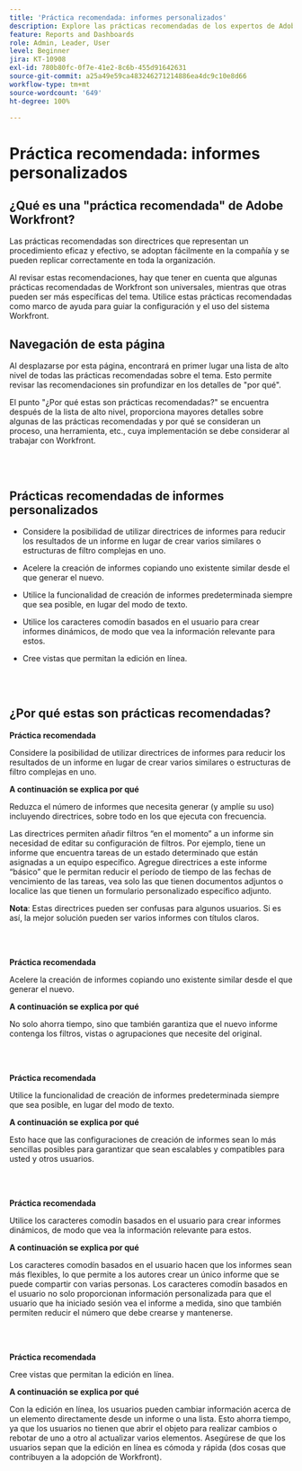 ```yaml
---
title: 'Práctica recomendada: informes personalizados'
description: Explore las prácticas recomendadas de los expertos de Adobe Workfront sobre la configuración, administración y uso de los informes personalizados de Workfront.
feature: Reports and Dashboards
role: Admin, Leader, User
level: Beginner
jira: KT-10908
exl-id: 780b80fc-0f7e-41e2-8c6b-455d91642631
source-git-commit: a25a49e59ca483246271214886ea4dc9c10e8d66
workflow-type: tm+mt
source-wordcount: '649'
ht-degree: 100%

---
```


# Práctica recomendada: informes personalizados

## ¿Qué es una &quot;práctica recomendada&quot; de Adobe Workfront?

Las prácticas recomendadas son directrices que representan un procedimiento eficaz y efectivo, se adoptan fácilmente en la compañía y se pueden replicar correctamente en toda la organización.

Al revisar estas recomendaciones, hay que tener en cuenta que algunas prácticas recomendadas de Workfront son universales, mientras que otras pueden ser más específicas del tema. Utilice estas prácticas recomendadas como marco de ayuda para guiar la configuración y el uso del sistema Workfront.

## Navegación de esta página

Al desplazarse por esta página, encontrará en primer lugar una lista de alto nivel de todas las prácticas recomendadas sobre el tema. Esto permite revisar las recomendaciones sin profundizar en los detalles de &quot;por qué&quot;.

El punto &quot;¿Por qué estas son prácticas recomendadas?&quot; se encuentra después de la lista de alto nivel, proporciona mayores detalles sobre algunas de las prácticas recomendadas y por qué se consideran un proceso, una herramienta, etc., cuya implementación se debe considerar al trabajar con Workfront.

</br>
</br>

## Prácticas recomendadas de informes personalizados

* Considere la posibilidad de utilizar directrices de informes para reducir los resultados de un informe en lugar de crear varios similares o estructuras de filtro complejas en uno.

* Acelere la creación de informes copiando uno existente similar desde el que generar el nuevo.

* Utilice la funcionalidad de creación de informes predeterminada siempre que sea posible, en lugar del modo de texto.

* Utilice los caracteres comodín basados en el usuario para crear informes dinámicos, de modo que vea la información relevante para estos.

* Cree vistas que permitan la edición en línea.

</br>
</br>


## ¿Por qué estas son prácticas recomendadas?

**Práctica recomendada**

Considere la posibilidad de utilizar directrices de informes para reducir los resultados de un informe en lugar de crear varios similares o estructuras de filtro complejas en uno.


**A continuación se explica por qué**

Reduzca el número de informes que necesita generar (y amplíe su uso) incluyendo directrices, sobre todo en los que ejecuta con frecuencia.

Las directrices permiten añadir filtros “en el momento” a un informe sin necesidad de editar su configuración de filtros. Por ejemplo, tiene un informe que encuentra tareas de un estado determinado que están asignadas a un equipo específico. Agregue directrices a este informe “básico” que le permitan reducir el período de tiempo de las fechas de vencimiento de las tareas, vea solo las que tienen documentos adjuntos o localice las que tienen un formulario personalizado específico adjunto.


**Nota**: Estas directrices pueden ser confusas para algunos usuarios. Si es así, la mejor solución pueden ser varios informes con títulos claros.


</br>
</br>

**Práctica recomendada**

Acelere la creación de informes copiando uno existente similar desde el que generar el nuevo.

**A continuación se explica por qué**

No solo ahorra tiempo, sino que también garantiza que el nuevo informe contenga los filtros, vistas o agrupaciones que necesite del original.

</br>
</br>

**Práctica recomendada**

Utilice la funcionalidad de creación de informes predeterminada siempre que sea posible, en lugar del modo de texto.

**A continuación se explica por qué**

Esto hace que las configuraciones de creación de informes sean lo más sencillas posibles para garantizar que sean escalables y compatibles para usted y otros usuarios.

</br>
</br>

**Práctica recomendada**

Utilice los caracteres comodín basados en el usuario para crear informes dinámicos, de modo que vea la información relevante para estos.

**A continuación se explica por qué**

Los caracteres comodín basados en el usuario hacen que los informes sean más flexibles, lo que permite a los autores crear un único informe que se puede compartir con varias personas. Los caracteres comodín basados en el usuario no solo proporcionan información personalizada para que el usuario que ha iniciado sesión vea el informe a medida, sino que también permiten reducir el número que debe crearse y mantenerse.

</br>
</br>

**Práctica recomendada**

Cree vistas que permitan la edición en línea.

**A continuación se explica por qué**

Con la edición en línea, los usuarios pueden cambiar información acerca de un elemento directamente desde un informe o una lista. Esto ahorra tiempo, ya que los usuarios no tienen que abrir el objeto para realizar cambios o rebotar de uno a otro al actualizar varios elementos. Asegúrese de que los usuarios sepan que la edición en línea es cómoda y rápida (dos cosas que contribuyen a la adopción de Workfront).
